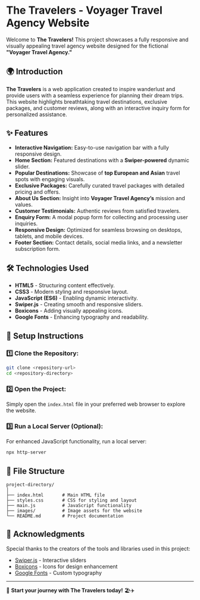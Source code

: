 # The Travelers - Voyager Travel Agency Website

Welcome to **The Travelers!** This project showcases a fully responsive and visually appealing travel agency website designed for the fictional **"Voyager Travel Agency."**

## 🌍 Introduction

**The Travelers** is a web application created to inspire wanderlust and provide users with a seamless experience for planning their dream trips. This website highlights breathtaking travel destinations, exclusive packages, and customer reviews, along with an interactive inquiry form for personalized assistance.

## ✨ Features

- **Interactive Navigation:** Easy-to-use navigation bar with a fully responsive design.
- **Home Section:** Featured destinations with a **Swiper-powered** dynamic slider.
- **Popular Destinations:** Showcase of **top European and Asian** travel spots with engaging visuals.
- **Exclusive Packages:** Carefully curated travel packages with detailed pricing and offers.
- **About Us Section:** Insight into **Voyager Travel Agency’s** mission and values.
- **Customer Testimonials:** Authentic reviews from satisfied travelers.
- **Enquiry Form:** A modal popup form for collecting and processing user inquiries.
- **Responsive Design:** Optimized for seamless browsing on desktops, tablets, and mobile devices.
- **Footer Section:** Contact details, social media links, and a newsletter subscription form.

## 🛠 Technologies Used

- **HTML5** - Structuring content effectively.
- **CSS3** - Modern styling and responsive layout.
- **JavaScript (ES6)** - Enabling dynamic interactivity.
- **Swiper.js** - Creating smooth and responsive sliders.
- **Boxicons** - Adding visually appealing icons.
- **Google Fonts** - Enhancing typography and readability.

## 🚀 Setup Instructions

### 1️⃣ Clone the Repository:
```sh
git clone <repository-url>
cd <repository-directory>
```

### 2️⃣ Open the Project:
Simply open the `index.html` file in your preferred web browser to explore the website.

### 3️⃣ Run a Local Server (Optional):
For enhanced JavaScript functionality, run a local server:
```sh
npx http-server
```

## 📂 File Structure
```
project-directory/
│
├── index.html       # Main HTML file
├── styles.css       # CSS for styling and layout
├── main.js          # JavaScript functionality
├── images/          # Image assets for the website
└── README.md        # Project documentation
```

## 📢 Acknowledgments
Special thanks to the creators of the tools and libraries used in this project:

- [Swiper.js](https://swiperjs.com/) - Interactive sliders
- [Boxicons](https://boxicons.com/) - Icons for design enhancement
- [Google Fonts](https://fonts.google.com/) - Custom typography

---
🚀 **Start your journey with The Travelers today!** 🏖️✈️

